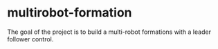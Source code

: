multirobot-formation
====================
The goal of the project is to build a multi-robot formations with a leader follower control.
